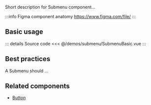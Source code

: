Short description for Submenu component...

:::info Figma component anatomy
https://www.figma.com/file/
:::

## Basic usage

<SubmenuBasic />

::: details Source code
<<< @/demos/submenu/SubmenuBasic.vue
:::

## Best practices

A Submenu should ...

## Related components

- [Button](/components/button/button.doc)
